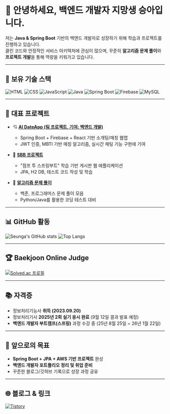 # 👋 안녕하세요, 백엔드 개발자 지망생 승아입니다.

저는 **Java & Spring Boot** 기반의 백엔드 개발자로 성장하기 위해 학습과 프로젝트를 진행하고 있습니다.  
클린 코드와 안정적인 서비스 아키텍처에 관심이 많으며, 꾸준히 **알고리즘 문제 풀이**와 **프로젝트 개발**을 통해 역량을 키워가고 있습니다.  

---

## 🚀 보유 기술 스택
![HTML](https://img.shields.io/badge/HTML-E34F26?style=for-the-badge&logo=html5&logoColor=white)
![CSS](https://img.shields.io/badge/CSS-1572B6?style=for-the-badge&logo=css3&logoColor=white)
![JavaScript](https://img.shields.io/badge/JavaScript-F7DF1E?style=for-the-badge&logo=javascript&logoColor=black)
![Java](https://img.shields.io/badge/Java-007396?style=for-the-badge&logo=java&logoColor=white)
![Spring Boot](https://img.shields.io/badge/SpringBoot-6DB33F?style=for-the-badge&logo=springboot&logoColor=white)
![Firebase](https://img.shields.io/badge/Firebase-FFCA28?style=for-the-badge&logo=firebase&logoColor=black)
![MySQL](https://img.shields.io/badge/MySQL-4479A1?style=for-the-badge&logo=mysql&logoColor=white)

---

## 📂 대표 프로젝트
- 💘 **[AI DateApp (팀 프로젝트, 기여: 백엔드 개발)](https://github.com/lola161385/AI_DateApp_Capstone)**
  - Spring Boot + Firebase + React 기반 소개팅/매칭 웹앱
  - JWT 인증, MBTI 기반 매칭 알고리즘, 실시간 채팅 기능 구현에 기여


- 📝 **[SBB 프로젝트](https://github.com/seunga03/springboot-study)**  
  - "점프 투 스프링부트" 학습 기반 게시판 웹 애플리케이션  
  - JPA, H2 DB, 테스트 코드 작성 및 학습  

- 🎯 **[알고리즘 문제 풀이](https://github.com/seunga03/boj-pg-solving)**  
  - 백준, 프로그래머스 문제 풀이 모음  
  - Python/Java를 활용한 코딩 테스트 대비

---

## 📊 GitHub 활동
![Seunga's GitHub stats](https://github-readme-stats.vercel.app/api?username=seunga03&show_icons=true&theme=default)
![Top Langs](https://github-readme-stats.vercel.app/api/top-langs/?username=seunga03&layout=compact&theme=default)

---

## 🏆 Baekjoon Online Judge
[![Solved.ac 프로필](http://mazassumnida.wtf/api/v2/generate_badge?boj=seunga03)](https://solved.ac/seunga03)

---

## 📚 자격증
- 정보처리기능사 **취득 (2023.09.20)**  
- 정보처리기사 **2025년 2회 실기 응시 완료** (9월 12일 결과 발표 예정)  
- **백엔드 개발자 부트캠프(스프링)** 과정 수강 중 (25년 8월 25일 ~ 26년 1월 22일)
---

## 🌱 앞으로의 목표
- **Spring Boot + JPA + AWS 기반 프로젝트** 완성  
- **백엔드 개발자 포트폴리오 정리 및 취업 준비**  
- 꾸준한 블로그/깃허브 기록으로 성장 과정 공유  

---

## 🌐 블로그 & 링크
[![Tistory](https://img.shields.io/badge/Tistory-000000?style=for-the-badge&logo=tistory&logoColor=white)](https://co-din9.tistory.com/)
